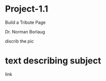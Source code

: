 # Project-1.1
Build a Tribute Page
<html>
<style>
#main{

}
#title {

}

#img-div {
}


#image {
  display: block;
  margin-left: auto;
  margin-right: auto;
  width: auto;
    text-align: center;
}



</style>

<body id="main"> 



<head id= "title">
Dr. Norman Borlaug

</head>

<div id= "img-div">
<img id="image">
</img>

<p  id="img-caption"> discrib the pic

</p>
</div>
<h1 id="tribute-info">
    text describing subject 

</h1>

<a id="tribute-link" target="_blank">
    link
</a>





</body>


</html>
